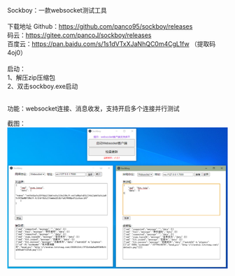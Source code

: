 Sockboy：一款websocket测试工具<br><br>
下载地址
Github：https://github.com/panco95/sockboy/releases<br>
码云：https://gitee.com/pancoJ/sockboy/releases<br>
百度云：https://pan.baidu.com/s/1s1dVTxXJaNhQC0m4CgL1fw （提取码4oj0） 
<br><br>
启动：<br>
1、解压zip压缩包<br>
2、双击sockboy.exe启动<br><br>

功能：websocket连接、消息收发，支持开启多个连接并行测试<br>

截图：<br>
![avatar](/screenshots/2.png)
